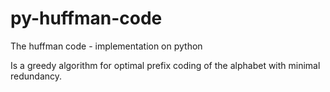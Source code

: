 # py-huffman-code

The huffman code  - implementation on python

Is a greedy algorithm for optimal prefix coding of the alphabet with minimal redundancy.